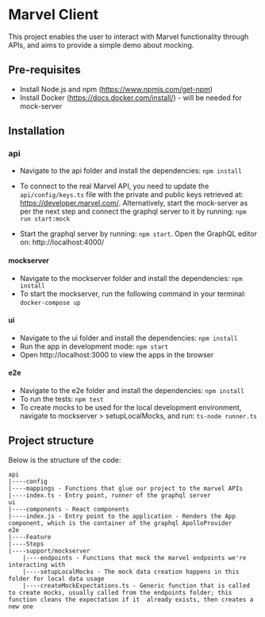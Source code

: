 # Marvel Client
This project enables the user to interact with Marvel functionality through APIs, and aims to provide a simple demo about mocking.

## Pre-requisites
* Install Node.js and npm (https://www.npmjs.com/get-npm)
* Install Docker (https://docs.docker.com/install/) - will be needed for mock-server

## Installation
### api
* Navigate to the api folder and install the dependencies: `npm install`
* To connect to the real Marvel API, you need to update the `api/config/keys.ts` file with the private and public keys retrieved at: https://developer.marvel.com/. Alternatively, start the mock-server as per the next step and connect the graphql server to it by running: `npm run start:mock`

* Start the graphql server by running: `npm start`. Open the GraphQL editor on: http://localhost:4000/
#### mockserver
* Navigate to the mockserver folder and install the dependencies: `npm install`
* To start the mockserver, run the following command in your terminal: `docker-compose up`
#### ui
* Navigate to the ui folder and install the dependencies: `npm install` 
* Run the app in development mode: `npm start`
* Open http://localhost:3000 to view the apps in the browser
#### e2e
* Navigate to the e2e folder and install the dependencies: `npm install`
* To run the tests: `npm test`
* To create mocks to be used for the local development environment, navigate to mockserver > setupLocalMocks, and run: `ts-node runner.ts`

## Project structure
Below is the structure of the code:
    
    api
    |----config
    |----mappings - Functions that glue our project to the marvel APIs
    |----index.ts - Entry point, runner of the graphql server
    ui
    |----components - React components
    |----index.js - Entry point to the application - Renders the App component, which is the container of the graphql ApolloProvider
    e2e
    |----Feature
    |----Steps
    |----support/mockserver
        |----endpoints - Functions that mock the marvel endpoints we're interacting with
        |----setupLocalMocks - The mock data creation happens in this folder for local data usage
        |----createMockExpectations.ts - Generic function that is called to create mocks, usually called from the endpoints folder; this function cleans the expectation if it  already exists, then creates a new one
